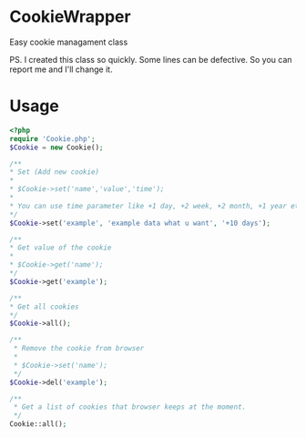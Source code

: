 # CookieWrapper
Easy cookie managament class

PS. I created this class so quickly. Some lines can be defective. So you can report me and I'll change it.

# Usage
```php
<?php 
require 'Cookie.php';
$Cookie = new Cookie();

/**
* Set (Add new cookie)
*
* $Cookie->set('name','value','time');
* 
* You can use time parameter like +1 day, +2 week, +2 month, +1 year etc..
*/
$Cookie->set('example', 'example data what u want', '+10 days');

/**
* Get value of the cookie
*
* $Cookie->get('name');
*/
$Cookie->get('example');

/**
* Get all cookies
*/
$Cookie->all();

/**
 * Remove the cookie from browser
 *
 * $Cookie->set('name');
 */
$Cookie->del('example');

/**
 * Get a list of cookies that browser keeps at the moment.
 */
Cookie::all();

```
